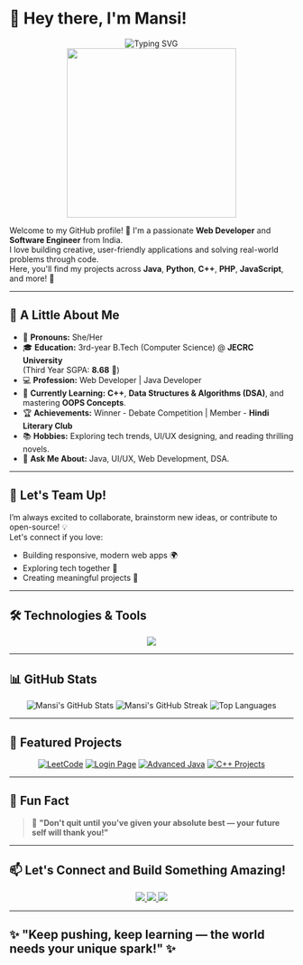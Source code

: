 # 👋 Hey there, I'm Mansi!

<div align="center">
  <img src="https://readme-typing-svg.demolab.com?font=Fira+Code&weight=700&size=24&pause=1000&color=F7F7F7&background=0D1117&center=true&vCenter=true&width=435&lines=Hi%2C+I'm+Mansi!;Web+Developer+%7C+Java+Enthusiast;C%2B%2B+Explorer+%7C+Problem+Solver;Always+Learning+%7C+Creating+%7C+Building" alt="Typing SVG" />
</div>

<div align="center">
  <img src="https://media.giphy.com/media/du3J3cXyzhj75IOgvA/giphy.gif" width="300" />
</div>

Welcome to my GitHub profile! 🌸 I'm a passionate **Web Developer** and **Software Engineer** from India.  
I love building creative, user-friendly applications and solving real-world problems through code.  
Here, you'll find my projects across **Java**, **Python**, **C++**, **PHP**, **JavaScript**, and more! 🚀

---

## 🚀 A Little About Me
- 🌸 **Pronouns:** She/Her
- 🎓 **Education:** 3rd-year B.Tech (Computer Science) @ **JECRC University**  
  (Third Year SGPA: **8.68** 🌟)
- 💻 **Profession:** Web Developer | Java Developer
- 📖 **Currently Learning:** **C++**, **Data Structures & Algorithms (DSA)**, and mastering **OOPS Concepts**.
- 🏆 **Achievements:** Winner - Debate Competition | Member - **Hindi Literary Club**
- 📚 **Hobbies:** Exploring tech trends, UI/UX designing, and reading thrilling novels.
- 💬 **Ask Me About:** Java, UI/UX, Web Development, DSA.

---

## 🤝 Let's Team Up!
I’m always excited to collaborate, brainstorm new ideas, or contribute to open-source! 💡  
Let's connect if you love:
- Building responsive, modern web apps 🌍
- Exploring tech together 🚀
- Creating meaningful projects 🤝

---

## 🛠️ Technologies & Tools
<p align="center">
  <img src="https://skillicons.dev/icons?i=html,css,php,js,react,java,python,cpp,c,mysql,bootstrap,tailwind,git,github,vscode,idea" />
</p>

---

## 📊 GitHub Stats
<div align="center">
  <img src="https://github-readme-stats.vercel.app/api?username=Mansiiiiiiiiiiiiiiiii&show_icons=true&theme=tokyonight&hide_border=true" alt="Mansi's GitHub Stats" />
  <img src="https://github-readme-streak-stats.herokuapp.com/?user=Mansiiiiiiiiiiiiiiiii&theme=tokyonight&hide_border=true" alt="Mansi's GitHub Streak" />
  <img src="https://github-readme-stats.vercel.app/api/top-langs/?username=Mansiiiiiiiiiiiiiiiii&layout=compact&theme=tokyonight&hide_border=true" alt="Top Languages" />
</div>

---

## 🌟 Featured Projects
<div align="center">

[![LeetCode](https://github-readme-stats.vercel.app/api/pin/?username=Mansiiiiiiiiiiiiiiiii&repo=LeetCode&theme=tokyonight)](https://github.com/Mansiiiiiiiiiiiiiiiii/LeetCode)
[![Login Page](https://github-readme-stats.vercel.app/api/pin/?username=Mansiiiiiiiiiiiiiiiii&repo=Login-Page&theme=tokyonight)](https://github.com/Mansiiiiiiiiiiiiiiiii/Login-Page)
[![Advanced Java](https://github-readme-stats.vercel.app/api/pin/?username=Mansiiiiiiiiiiiiiiiii&repo=Adv-Java&theme=tokyonight)](https://github.com/Mansiiiiiiiiiiiiiiiii/Adv-Java)
[![C++ Projects](https://github-readme-stats.vercel.app/api/pin/?username=Mansiiiiiiiiiiiiiiiii&repo=C_plus_plus&theme=tokyonight)](https://github.com/Mansiiiiiiiiiiiiiiiii/C_plus_plus)

</div>

---

## 🎯 Fun Fact
> 💬 **"Don't quit until you’ve given your absolute best — your future self will thank you!"**

---

## 📫 Let's Connect and Build Something Amazing!
<div align="center">
  <a href="mailto:mansi15094@gmail.com">
    <img src="https://img.shields.io/badge/-Email-D14836?style=for-the-badge&logo=gmail&logoColor=white" />
  </a>
  <a href="https://linkedin.com/in/mansi-kumari-18b33b246" target="_blank">
    <img src="https://img.shields.io/badge/-LinkedIn-0077B5?style=for-the-badge&logo=linkedin&logoColor=white" />
  </a>
  <a href="https://github.com/Mansiiiiiiiiiiiiiiiii" target="_blank">
    <img src="https://img.shields.io/badge/-GitHub-181717?style=for-the-badge&logo=github&logoColor=white" />
  </a>
</div>

---

## ✨ "Keep pushing, keep learning — the world needs your unique spark!" ✨
